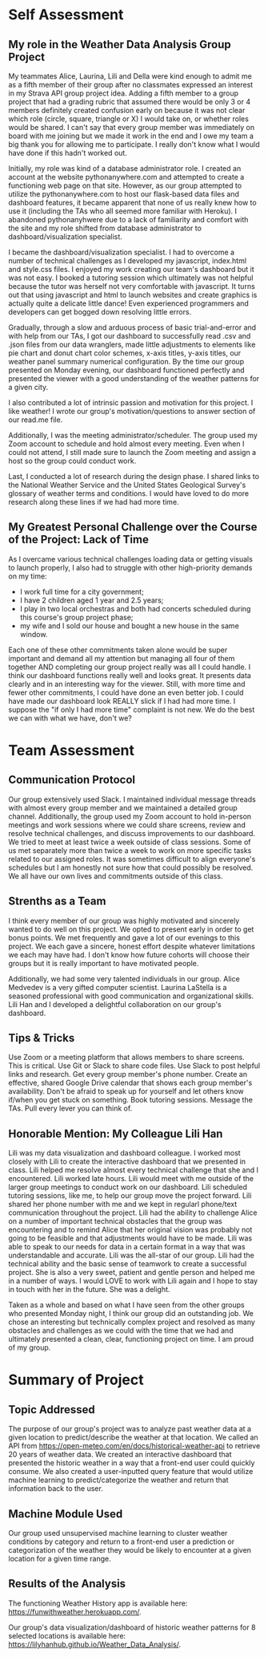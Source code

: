 # Self Assessment
## My role in the Weather Data Analysis Group Project
My teammates Alice, Laurina, Lili and Della were kind enough to admit me as a fifth member of their group after no classmates expressed an interest in my Strava API group project idea. Adding a fifth member to a group project that had a grading rubric that assumed there would be only 3 or 4 members definitely created confusion early on because it was not clear which role (circle, square, triangle or X) I would take on, or whether roles would be shared. I can't say that every group member was immediately on board with me joining but we made it work in the end and I owe my team a big thank you for allowing me to participate. I really don't know what I would have done if this hadn't worked out.

Initially, my role was kind of a database administrator role. I created an account at the website pythonanywhere.com and attempted to create a functioning web page on that site. However, as our group attempted to utilize the pythonanywhere.com to host our flask-based data files and dashboard features, it became apparent that none of us really knew how to use it (including the TAs who all seemed more familiar with Heroku). I abandoned pythonanyhwere due to a lack of familiarity and comfort with the site and my role shifted from database administrator to dashboard/visualization specialist.

I became the dashboard/visualization specialist. I had to overcome a number of technical challenges as I developed my javascript, index.html and style.css files. I enjoyed my work creating our team's dashboard but it was not easy. I booked a tutoring session which ultimately was not helpful because the tutor was herself not very comfortable with javascript. It turns out that using javascript and html to launch websites and create graphics is actually quite a delicate little dance! Even experienced programmers and developers can get bogged down resolving little errors. 

Gradually, through a slow and arduous process of basic trial-and-error and with help from our TAs, I got our dashboard to successfully read .csv and .json files from our data wranglers, made little adjustments to elements like pie chart and donut chart color schemes, x-axis titles, y-axis titles, our weather panel summary numerical configuration. By the time our group presented on Monday evening, our dashboard functioned perfectly and presented the viewer with a good understanding of the weather patterns for a given city.

I also contributed a lot of intrinsic passion and motivation for this project. I like weather! I wrote our group's motivation/questions to answer section of our read.me file.

Additionally, I was the meeting administrator/scheduler. The group used my Zoom account to schedule and hold almost every meeting. Even when I could not attend, I still made sure to launch the Zoom meeting and assign a host so the group could conduct work. 

Last, I conducted a lot of research during the design phase. I shared links to the National Weather Service and the United States Geological Survey's glossary of weather terms and conditions. I would have loved to do more research along these lines if we had had more time.

## My Greatest Personal Challenge over the Course of the Project: Lack of Time
As I overcame various technical challenges loading data or getting visuals to launch properly, I also had to struggle with other high-priority demands on my time: 
- I work full time for a city government; 
- I have 2 children aged 1 year and 2.5 years; 
- I  play in two local orchestras and both had concerts scheduled during this course's group project phase; 
- my wife and I sold our house and bought a new house in the same window. 

Each one of these other commitments taken alone would be super important and demand all my attention but managing all four of them together AND completing our group project really was all I could handle. I think our dashboard functions really well and looks great. It presents data clearly and in an interesting way for the viewer. Still, with more time and fewer other commitments, I could have done an even better job. I could have made our dashboard look REALLY slick if I had had more time. I suppose the "if only I had more time" complaint is not new. We do the best we can with what we have, don't we?

# Team Assessment

## Communication Protocol
Our group extensively used Slack. I maintained individual message threads with almost every group member and we maintained a detailed group channel. Additionally, the group used my Zoom account to hold in-person meetings and work sessions where we could share screens, review and resolve technical challenges, and discuss improvements to our dashboard. We tried to meet at least twice a week outside of class sessions. Some of us met separately more than twice a week to work on more specific tasks related to our assigned roles. It was sometimes difficult to align everyone's schedules but I am honestly not sure how that could possibly be resolved. We all have our own lives and commitments outside of this class.

## Strenths as a Team
I think every member of our group was highly motivated and sincerely wanted to do well on this project. We opted to present early in order to get bonus points. We met frequently and gave a lot of our evenings to this project. We each gave a sincere, honest effort despite whatever limitations we each may have had. I don't know how future cohorts will choose their groups but it is really important to have motivated people. 

Additionally, we had some very talented individuals in our group. Alice Medvedev is a very gifted computer scientist. Laurina LaStella is a seasoned professional with good communication and organizational skills. Lili Han and I developed a delightful collaboration on our group's dashboard. 

## Tips & Tricks
Use Zoom or a meeting platform that allows members to share screens. This is critical. Use Git or Slack to share code files. Use Slack to post helpful links and research. Get every group member's phone number. Create an effective, shared Google Drive calendar that shows each group member's availability. Don't be afraid to speak up for yourself and let others know if/when you get stuck on something. Book tutoring sessions. Message the TAs. Pull every lever you can think of.

## Honorable Mention: My Colleague Lili Han
Lili was my data visualization and dashboard colleague. I worked most closely with Lili to create the interactive dashboard that we presented in class. Lili helped me resolve almost every technical challenge that she and I encountered. Lili worked late hours. Lili would meet with me outside of the larger group meetings to conduct  work on our dashboard. Lili scheduled tutoring sessions, like me, to help our group move the project forward. Lili shared her phone number with me and we kept in regularl phone/text communication throughout the project. Lili had the ability to challenge Alice on a number of important technical obstacles that the group was encountering and to remind Alice that her original vision was probably not going to be feasible and that adjustments would have to be made. Lili was able to speak to our needs for data in a certain format in a way that was understandable and accurate. Lili was the all-star of our group. Lili had the technical ability and the basic sense of teamwork to create a successful project. She is also a very sweet, patient and gentle person and helped me in a number of ways. I would LOVE to work with Lili again and I hope to stay in touch with her in the future. She was a delight.

Taken as a whole and based on what I have seen from the other groups who presented Monday night, I think our group did an outstanding job. We chose an interesting but technically complex project and resolved as many obstacles and challenges as we could with the time that we had and ultimately presented a clean, clear, functioning project on time. I am proud of my group.

# Summary of Project
## Topic Addressed
The purpose of our group's project was to analyze past weather data at a given location to predict/describe the weather at that location. We called an API from https://open-meteo.com/en/docs/historical-weather-api to retrieve 20 years of weather data. We created an interactive dashboard that presented the historic weather in a way that a front-end user could quickly consume. We also created a user-inputted query feature that would utilize machine learning to predict/categorize the weather and return that information back to the user. 

## Machine Module Used
Our group used unsupervised machine learning to cluster weather conditions by category and return to a front-end user a prediction or categorization of the weather they would be likely to encounter at a given location for a given time range.

## Results of the Analysis
The functioning Weather History app is available here: https://funwithweather.herokuapp.com/.

Our group's data visualization/dashboard of historic weather patterns for 8 selected locations is available here: https://lilyhanhub.github.io/Weather_Data_Analysis/.
